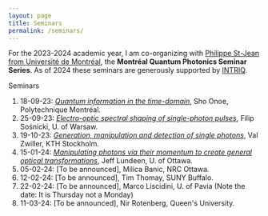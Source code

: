 ```yaml
---
layout: page
title: Seminars 
permalink: /seminars/
---
```



For the 2023-2024 academic year, I am co-organizing with [Philippe St-Jean from Université de Montréal](https://psjlab.ca/), the **Montréal Quantum Photonics Seminar Series**. As of 2024 these seminars are generously supported by [INTRIQ](https://www.intriq.org/).

Seminars

1. 18-09-23: [*Quantum information in the time-domain*](seminars/00.md),  Sho Onoe, Polytechnique Montréal.
2. 25-09-23: [*Electro-optic spectral shaping of single-photon pulses*](seminars/01.md), Filip Sośnicki, U. of Warsaw.
3. 19-10-23: [*Generation, manipulation and detection of single photons*](seminars/02.md), Val Zwiller, KTH Stockholm.
4. 15-01-24: [*Manipulating photons via their momentum to create general optical transformations*](seminars/03.md), Jeff Lundeen, U. of Ottawa.
5. 05-02-24: [To be announced], Milica Banic, NRC Ottawa.
6. 12-02-24: [To be announced], Tim Thomay, SUNY Buffalo.
7. 22-02-24: [To be announced], Marco Liscidini, U. of Pavia (Note the date: It is Thursday not a Monday)
8. 11-03-24: [To be announced], Nir Rotenberg, Queen's University.




